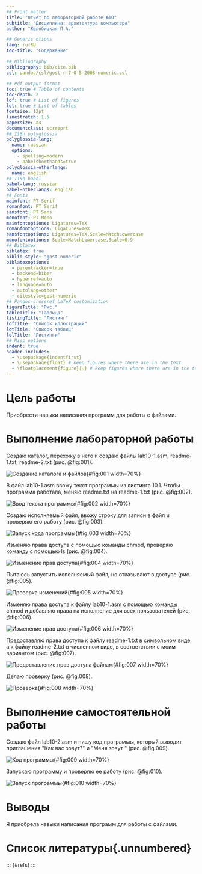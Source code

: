 ```yaml
---
## Front matter
title: "Отчет по лабораторной работе №10"
subtitle: "Дисциплина: архитектура компьютера"
author: "Желобицкая П.А."

## Generic otions
lang: ru-RU
toc-title: "Содержание"

## Bibliography
bibliography: bib/cite.bib
csl: pandoc/csl/gost-r-7-0-5-2008-numeric.csl

## Pdf output format
toc: true # Table of contents
toc-depth: 2
lof: true # List of figures
lot: true # List of tables
fontsize: 12pt
linestretch: 1.5
papersize: a4
documentclass: scrreprt
## I18n polyglossia
polyglossia-lang:
  name: russian
  options:
	- spelling=modern
	- babelshorthands=true
polyglossia-otherlangs:
  name: english
## I18n babel
babel-lang: russian
babel-otherlangs: english
## Fonts
mainfont: PT Serif
romanfont: PT Serif
sansfont: PT Sans
monofont: PT Mono
mainfontoptions: Ligatures=TeX
romanfontoptions: Ligatures=TeX
sansfontoptions: Ligatures=TeX,Scale=MatchLowercase
monofontoptions: Scale=MatchLowercase,Scale=0.9
## Biblatex
biblatex: true
biblio-style: "gost-numeric"
biblatexoptions:
  - parentracker=true
  - backend=biber
  - hyperref=auto
  - language=auto
  - autolang=other*
  - citestyle=gost-numeric
## Pandoc-crossref LaTeX customization
figureTitle: "Рис."
tableTitle: "Таблица"
listingTitle: "Листинг"
lofTitle: "Список иллюстраций"
lotTitle: "Список таблиц"
lolTitle: "Листинги"
## Misc options
indent: true
header-includes:
  - \usepackage{indentfirst}
  - \usepackage{float} # keep figures where there are in the text
  - \floatplacement{figure}{H} # keep figures where there are in the text
---
```



# Цель работы

Приобрести навыки написания программ для работы с файлами.

# Выполнение лабораторной работы

Создаю каталог, перехожу в него и создаю файлы lab10-1.asm,  readme-1.txt, readme-2.txt (рис. @fig:001).

![Создание каталога и файлов](image/1.png){#fig:001 width=70%}

В файл lab10-1.asm ввожу текст программы из листинга 10.1. Чтобы программа работала, меняю readme.txt на readme-1.txt (рис. @fig:002).

![Ввод текста программы](image/2.png){#fig:002 width=70%}

Создаю исполняемый файл, ввожу строку для записи в файл и проверяю его работу (рис. @fig:003).

![Запуск кода программы](image/3.png){#fig:003 width=70%}

Изменяю права доступа с помощью команды chmod, проверяю команду с помощью ls (рис. @fig:004).

![Изменение прав доступа](image/4.png){#fig:004 width=70%}

Пытаюсь запустить исполняемый файл, но отказывают в доступе (рис. @fig:005).

![Проверка изменений](image/5.png){#fig:005 width=70%}

Изменяю права доступа к файлу lab10-1.asm с помощью команды chmod и добавляю права на исполнение для всех пользователей (рис. @fig:006).

![Изменение прав доступа](image/6.png){#fig:006 width=70%}

Предоставляю права доступа к файлу readme-1.txt в символьном виде, а к файлу readme-2.txt в численном виде, в соответствии с моим вариантом (рис. @fig:007).

![Предоставление прав доступа файлам](image/7.png){#fig:007 width=70%}

Делаю проверку (рис. @fig:008).

![Проверка](image/8.png){#fig:008 width=70%}

# Выполнение самостоятельной работы

Создаю файл lab10-2.asm и пишу код программы, который выводит приглашения "Как вас зовут?" и "Меня зовут " (рис. @fig:009).

![Код программы](image/9.png){#fig:009 width=70%}

Запускаю программу и проверяю ее работу (рис. @fig:010).

![Запуск программы](image/10.png){#fig:010 width=70%}

# Выводы

Я приобрела навыки написания программ для работы с файлами.

# Список литературы{.unnumbered}

::: {#refs}
:::
